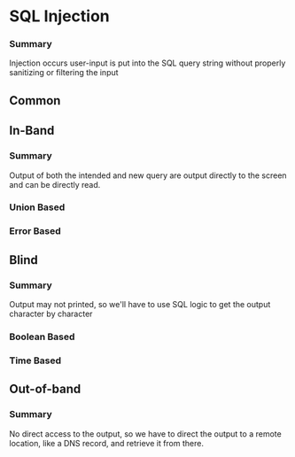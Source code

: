 # SQL Injection
### Summary
Injection occurs user-input is put into the SQL query string without properly sanitizing or filtering the input
## Common
## In-Band
### Summary
Output of both the intended and new query are output directly to the screen and can be directly read.
### Union Based
### Error Based
## Blind
### Summary
Output may not printed, so we'll have to use SQL logic to get the output character by character
### Boolean Based
### Time Based
## Out-of-band
### Summary
No direct access to the output, so we have to direct the output to a remote location, like a DNS record, and retrieve it from there.
